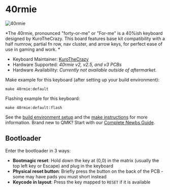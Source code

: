 # 40rmie

![40rmie](https://i.imgur.com/KtS2UOa.jpg)

*The 40rmie, pronounced "forty-or-me" or "For-me" is a 40%ish keyboard designed by KuroTheCrazy. This board features base kit compatibility with a half numrow, partial fn row, nav cluster, and arrow keys, for perfect ease of use in gaming and work. *

* Keyboard Maintainer: [KuroTheCrazy](https://github.com/kurothecrazy)
* Hardware Supported: *40rmie v2, v2.5, and v3 PCBs*
* Hardware Availability: *Currently not available outside of aftermarket.*

Make example for this keyboard (after setting up your build environment):

    make 40rmie:default

Flashing example for this keyboard:

    make 40rmie:default:flash

See the [build environment setup](https://docs.qmk.fm/#/getting_started_build_tools) and the [make instructions](https://docs.qmk.fm/#/getting_started_make_guide) for more information. Brand new to QMK? Start with our [Complete Newbs Guide](https://docs.qmk.fm/#/newbs).

## Bootloader

Enter the bootloader in 3 ways:

* **Bootmagic reset**: Hold down the key at (0,0) in the matrix (usually the top left key or Escape) and plug in the keyboard
* **Physical reset button**: Briefly press the button on the back of the PCB - some may have pads you must short instead
* **Keycode in layout**: Press the key mapped to `RESET` if it is available
